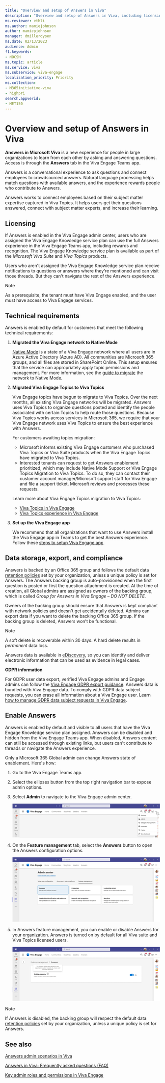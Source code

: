 ```yaml
---
title: "Overview and setup of Answers in Viva"
description: "Overview and setup of Answers in Viva, including licensing, technical requirements, and data management."
ms.reviewer: ethli
ms.author: mamiejohnson
author: mamiepjohnson
manager: dmillerdyson
ms.date: 02/13/2023
audience: Admin
f1.keywords:
- NOCSH
ms.topic: article
ms.service: viva
ms.subservice: viva-engage
localization_priority: Priority
ms.collection:  
- M365initiative-viva
- highpri
search.appverid:
- MET150
---
```


# Overview and setup of Answers in Viva

**Answers in Microsoft Viva** is a new experience for people in large organizations to learn from each other by asking and answering questions. Access is through the **Answers** tab in the Viva Engage Teams app.

Answers is a conversational experience to ask questions and connect employees to crowdsourced answers. Natural language processing helps match questions with available answers, and the experience rewards people who contribute to Answers.

Answers works to connect employees based on their subject matter expertise captured in Viva Topics. It helps users get their questions answered, connect with subject matter experts, and increase their learning.

## Licensing
If Answers is enabled in the Viva Engage admin center, users who are assigned the Viva Engage Knowledge service plan can use the full Answers experience in the Viva Engage Teams app, including rewards and recognition. The Viva Engage Knowledge service plan is available as part of the *Microsoft Viva Suite* and *Viva Topics* products.

Users who aren't assigned the Viva Engage Knowledge service plan receive notifications to questions or answers where they're mentioned and can visit those threads. But they can't navigate the rest of the Answers experience.

> [!NOTE]
> As a prerequisite, the tenant must have Viva Engage enabled, and the user must have access to Viva Engage services.

## Technical requirements

Answers is enabled by default for customers that meet the following technical requirements:

1) **Migrated the Viva Engage network to Native Mode**

    [Native Mode](/viva/engage/configure-your-viva-engage-network/overview-native-mode) is a state of a Viva Engage network where all users are in Azure Active Directory (Azure AD). All communities are Microsoft 365 groups, and all files are stored in SharePoint Online. This setup ensures that the service can appropriately apply topic permissions and management. For more information, see the [guide to migrate](/viva/engage/configure-your-viva-engage-network/native-mode-step-by-step-guide) the network to Native Mode.

2) **Migrated Viva Engage Topics to Viva Topics**

    Viva Engage topics have begun to migrate to Viva Topics. Over the next months, all existing Viva Engage networks will be migrated. Answers uses Viva Topics to organize questions posted and identify the people associated with certain Topics to help route those questions. Because Viva Topics works across services in Microsoft 365, we require that your Viva Engage network uses Viva Topics to ensure the best experience with Answers.


    For customers awaiting topics migration:  
    - Microsoft informs existing Viva Engage customers who purchased Viva Topics or Viva Suite products when the Viva Engage Topics have migrated to Viva Topics. 
    - Interested tenants can request to get Answers enablement prioritized, which may include Native Mode Support or Viva Engage Topics Migration to Viva Topics. To do so, they can contact their customer account manager/Microsoft support staff for Viva Engage and file a support ticket. Microsoft reviews and processes these requests.

    Learn more about Viva Engage Topics migration to Viva Topics:
    - [Viva Topics in Viva Engage](/viva/topics/topic-experiences-yammer)
    - [Viva Topics experience in Viva Engage](https://support.microsoft.com/topic/viva-topics-experience-in-yammer-8e85bc0d-086e-49a2-974b-39f60129257d)

3. **Set up the Viva Engage app**

    We recommend that all organizations that want to use Answers install the Viva Engage app in Teams to get the best Answers experience. Follow these [steps to setup Viva Engage app](/viva/engage/setup).

## Data storage, export, and compliance

Answers is backed by an Office 365 group and follows the default data [retention policies](/microsoft-365/compliance/retention-policies-yammer) set by your organization, unless a unique policy is set for Answers. The Answers backing group is auto-provisioned when the first question is posted or first the question attachment is created. At the time of creation, all Global admins are assigned as owners of the backing group, which is called *Group for Answers in Viva Engage – DO NOT DELETE.*

Owners of the backing group should ensure that Answers is kept compliant with network policies and doesn't get accidentally deleted. Admins can export data if you want to delete the backing Office 365 group. If the backing group is deleted, Answers won't be functional.

>[!NOTE]
> A soft delete is recoverable within 30 days. A hard delete results in *permanent* data loss.

Answers data is available in [eDiscovery](/viva/engage/manage-security-and-compliance/overview-of-ediscovery), so you can identify and deliver electronic information that can be used as evidence in legal cases.

**GDPR information**

For GDPR user data export, verified Viva Engage admins and Engage admins can follow the [Viva Engage GDPR export guidance](/viva/engage/manage-security-and-compliance/export-viva-engage-enterprise-data). Answers data is bundled with Viva Engage data. To comply with GDPR data subject requests, you can erase all information about a Viva Engage user. Learn [how to manage GDPR data subject requests in Viva Engage](/viva/engage/manage-security-and-compliance/gdpr-requests-in-viva-engage-).

## Enable Answers  

Answers is enabled by default and visible to all users that have the Viva Engage Knowledge service plan assigned. Answers can be disabled and hidden from the Viva Engage Teams app. When disabled, Answers content can still be accessed through existing links, but users  can't contribute to threads or navigate the Answers experience.  

Only a Microsoft 365 Global admin can change Answers state of enablement. Here's how:

1. Go to the Viva Engage Teams app.  
2. Select the ellipses button from the top right navigation bar to expose admin options.  
3. Select **Admin** to navigate to the Viva Engage admin center.

   [![Screenshot of the admin entrypoint into the Viva Engage admin center.](/viva/media/engage/admin/admin-entrypoint.png)](/viva/media/engage/admin/admin-entrypoint.png#lightbox)

4. On the **Feature management** tab, select the **Answers** button  to open the Answers configuration options.

   [![Screenshot of the admin entrypoint into Answers feature management in the Viva Engage admin center.](/viva/media/engage/admin/answers-eac.png)](/viva/media/engage/admin/answers-eac.png#lightbox)

5. In Answers feature management, you can enable or disable Answers for your organization. Answers is turned on by default for all Viva suite and Viva Topics licensed users.  

   [![Screenshot of the Answers enablement toggle in the Viva Engage admin center.](/viva/media/engage/admin/enable-answers.png)](/viva/media/engage/admin/enable-answers.png#lightbox)

>[!NOTE]
> If Answers is disabled, the backing group will respect the default data [retention policies](/microsoft-365/compliance/retention-policies-viva-engage) set by your organization, unless a unique policy is set for Answers.

## See also

[Answers admin scenarios in Viva](/viva/engage/eac-answers-admin-scenarios)

[Answers in Viva: Frequently asked questions (FAQ)](/viva/engage/eac-answers-faq)

[Key admin roles and permissions in Viva Engage](/viva/engage/eac-key-admin-roles-permissions)
